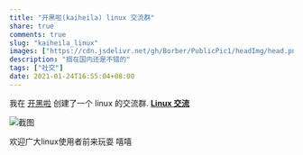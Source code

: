 ```yaml
---
title: "开黑啦(kaiheila) linux 交流群"
share: true
comments: true
slug: "kaiheila_linux"
images: ["https://cdn.jsdelivr.net/gh/Borber/PublicPic1/headImg/head.png"] 
description: "搁在国内还是不错的"
tags: ["社交"]
date: 2021-01-24T16:55:04+08:00
---
```


 我在 [开黑啦](https://kaiheila.cn/) 创建了一个 linux 的交流群. **[Linux 交流](http://kaihei.co/VN2lkl)**

![截图](https://cdn.jsdelivr.net/gh/Borber/PublicPic1@master/teach/kaiheila/kaiheila_linux.png "截图")

欢迎广大linux使用者前来玩耍 嘻嘻